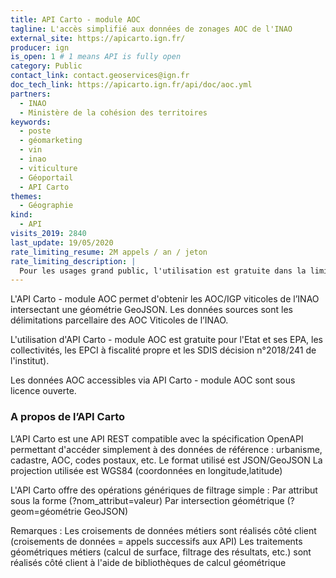 ```yaml
---
title: API Carto - module AOC
tagline: L'accès simplifié aux données de zonages AOC de l'INAO
external_site: https://apicarto.ign.fr/
producer: ign
is_open: 1 # 1 means API is fully open
category: Public
contact_link: contact.geoservices@ign.fr
doc_tech_link: https://apicarto.ign.fr/api/doc/aoc.yml
partners:
  - INAO
  - Ministère de la cohésion des territoires
keywords:
  - poste
  - géomarketing
  - vin
  - inao
  - viticulture
  - Géoportail
  - API Carto
themes:
  - Géographie
kind:
  - API
visits_2019: 2840
last_update: 19/05/2020
rate_limiting_resume: 2M appels / an / jeton
rate_limiting_description: |
  Pour les usages grand public, l'utilisation est gratuite dans la limite de 2M requêtes par an (10 000 pour un usage professionnel).
---
```


L'API Carto - module AOC permet d'obtenir les AOC/IGP viticoles de l’INAO intersectant une géométrie GeoJSON.
Les données sources sont les délimitations parcellaire des AOC Viticoles de l’INAO.

L'utilisation d'API Carto - module AOC est gratuite pour l'Etat et ses EPA, les collectivités, les EPCI à fiscalité propre et les SDIS décision n°2018/241 de l'institut).

Les données AOC accessibles via API Carto - module AOC sont sous licence ouverte.

### A propos de l’API Carto

L’API Carto est une API REST compatible avec la spécification OpenAPI permettant d'accéder simplement à des données de référence : urbanisme, cadastre, AOC, codes postaux, etc.
Le format utilisé est JSON/GeoJSON
La projection utilisée est WGS84 (coordonnées en longitude,latitude)

L'API Carto offre des opérations génériques de filtrage simple :
Par attribut sous la forme (?nom_attribut=valeur)
Par intersection géométrique (?geom=géométrie GeoJSON)

Remarques :
Les croisements de données métiers sont réalisés côté client (croisements de données = appels successifs aux API)
Les traitements géométriques métiers (calcul de surface, filtrage des résultats, etc.) sont réalisés côté client à l'aide de bibliothèques de calcul géométrique

